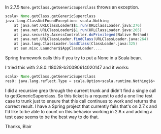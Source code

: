 In 2.7.5 `None.getClass.getGenericSuperclass` throws an exception.

```scala
scala> None.getClass.getGenericSuperclass 
java.lang.ClassNotFoundException: scala.Nothing
	at java.net.URLClassLoader$$1.run(URLClassLoader.java:276)
	at java.net.URLClassLoader$$1.run(URLClassLoader.java:265)
	at java.security.AccessController.doPrivileged(Native Method)
	at java.net.URLClassLoader.findClass(URLClassLoader.java:264)
	at java.lang.ClassLoader.loadClass(ClassLoader.java:325)
	at sun.misc.Launcher$$AppClassLoader....
```

Spring framework calls this if you try to put a None in a Scala bean.

I tried this with 2.8.0.r18028-b20090614020147 and it works:

```scala
scala> None.getClass.getGenericSuperclass
res0: java.lang.reflect.Type = scala.Option<scala.runtime.Nothing$$>
```

I did a recursive grep through the current trunk and didn't find a
single call to getGenericSuperclass.  So this ticket is a request to
add a one line test case to trunk just to ensure that this call
continues to work and returns the correct result.  I have a Spring
project that currently fails that's on 2.7.x and I'd like to be able
to count on this behavior working in 2.8.x and adding a test case
seems to be the best way to do that.

Thanks,
Blair
